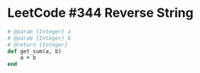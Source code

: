 # LeetCode #344 Reverse String

```ruby
# @param {Integer} a
# @param {Integer} b
# @return {Integer}
def get_sum(a, b)
    a + b
end
```
